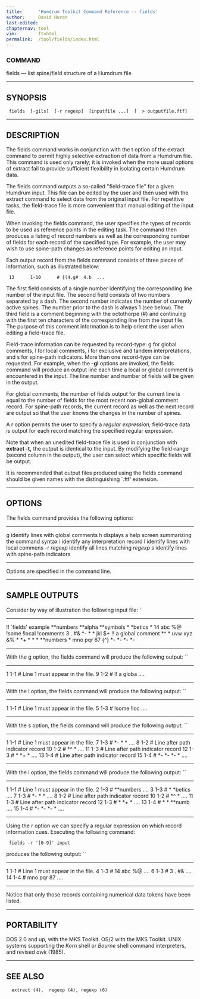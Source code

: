 ```yaml
---
title:		'Humdrum Toolkit Command Reference -- fields'
author:		David Huron
last-edited:
chapternav:	tool
vim:		ft=html
permalink:	/tool/fields/index.html
---
```



### COMMAND

<span class="tool">fields</span> &mdash; list spine/field structure of a Humdrum file

------------------------------------------------------------------------

## SYNOPSIS ##

` fields  [-gils]  [-r regexp]  [inputfile ...]  [  > outputfile.ftf]`

------------------------------------------------------------------------

## DESCRIPTION ##

The <span class="tool">fields</span> command works in conjunction with the <span class="option">t</span> option of
the <span class="tool">extract</span> command to permit highly selective extraction of data
from a Humdrum file. This command is used only rarely; it is invoked
when the more usual options of <span class="tool">extract</span> fail to provide sufficient
flexibility in isolating certain Humdrum data.

The <span class="tool">fields</span> command outputs a so-called \"field-trace file\" for a
given Humdrum input. This file can be edited by the user and then used
with the <span class="tool">extract</span> command to select data from the original input
file. For repetitive tasks, the field-trace file is more convenient than
manual editing of the input file.

When invoking the <span class="tool">fields</span> command, the user specifies the types of
records to be used as reference points in the editing task. The command
then produces a listing of record numbers as well as the corresponding
number of fields for each record of the specified type. For example, the
user may wish to use spine-path changes as reference points for editing
an input.

Each output record from the <span class="tool">fields</span> command consists of three pieces
of information, such as illustrated below:

` 13      1-10      # {(4.g#  4.b  ...`

The first field consists of a single number identifying the
corresponding line number of the input file. The second field consists
of two numbers separated by a dash. The second number indicates the
number of currently active spines. The number prior to the dash is
always 1 (see below). The third field is a comment beginning with the
octothorpe (\#) and continuing with the first ten characters of the
corresponding line from the input file. The purpose of this comment
information is to help orient the user when editing a field-trace file.

Field-trace information can be requested by record-type: <span class="option">g</span> for
global comments, <span class="option">l</span> for local comments, <span class="option">i</span> for exclusive and
tandem interpretations, and <span class="option">s</span> for spine-path indicators. More than
one record-type can be requested. For example, when the **-gl** options
are invoked, the <span class="tool">fields</span> command will produce an output line each
time a local or global comment is encountered in the input. The line
number and number of fields will be given in the output.

For global comments, the number of fields output for the current line is
equal to the number of fields for the most recent non-global comment
record. For spine-path records, the current record as well as the next
record are output so that the user knows the changes in the number of
spines.

A <span class="option">r</span> option permits the user to specify a *regular expression;*
field-trace data is output for each record matching the specified
regular expression.

Note that when an unedited field-trace file is used in conjunction with
**extract -t,** the output is identical to the input. By modifying the
field-range (second column in the output), the user can select which
specific fields will be output.

It is recommended that output files produced using the <span class="tool">fields</span>
command should be given names with the distinguishing \`.ftf\'
extension.

------------------------------------------------------------------------

## OPTIONS ##

The <span class="tool">fields</span> command provides the following options:

------------- -------------------------------------------------------
<span class="option">g</span>        identify lines with global comments
<span class="option">h</span>        displays a help screen summarizing the command syntax
<span class="option">i</span>        identify any interpretation record
<span class="option">l</span>        identify lines with local commens
-r *regexp*   identify all lines matching *regexp*
<span class="option">s</span>        identify lines with spine-path indicators
------------- -------------------------------------------------------

Options are specified in the command line.

------------------------------------------------------------------------

## SAMPLE OUTPUTS ##

Consider by way of illustration the following input file: ``

----------------------- ----------- ------------- ------
!! \`fields\' example
\*\*numbers             \*\*alpha   \*\*symbols
\*                      \*betics    \*
14                      abc         \%@
!some                   !local      !comments
3                       .           \#&
\*-                     \*          \*
jkl                     \$+
!! a global comment
\*\^                    \*
uvw                     xyz         &%
\*                      \*+         \*
\*                      \*          \*\*numbers   \*
mno                     pqr         87            {\^}
\*-                     \*-         \*-           \*-
----------------------- ----------- ------------- ------

With the <span class="option">g</span> option, the fields command will produce the following
output: ``

--- ----- ------------------------------------
1   1-1   \# Line 1 must appear in the file.
9   1-2   \# !! a globa \....
--- ----- ------------------------------------

With the <span class="option">l</span> option, the fields command will produce the following
output: ``

--- ----- ------------------------------------
1   1-1   \# Line 1 must appear in the file.
5   1-3   \# !some !loc \....
--- ----- ------------------------------------

With the <span class="option">s</span> option, the fields command will produce the following
output: ``

---- ----- -------------------------------------
1    1-1   \# Line 1 must appear in the file.
7    1-3   \# \*- \* \* \....
8    1-2   \# Line after path indicator record
10   1-2   \# \*\^ \* \....
11   1-3   \# Line after path indicator record
12   1-3   \# \* \*+ \* \....
13   1-4   \# Line after path indicator record
15   1-4   \# \*- \*- \*- \* \....
---- ----- -------------------------------------

With the <span class="option">i</span> option, the fields command will produce the following
output: ``

---- ----- -------------------------------------
1    1-1   \# Line 1 must appear in the file.
2    1-3   \# \*\*numbers \....
3    1-3   \# \* \*betics \....
7    1-3   \# \*- \* \* \....
8    1-2   \# Line after path indicator record
10   1-2   \# \*\^ \* \....
11   1-3   \# Line after path indicator record
12   1-3   \# \* \*+ \* \....
13   1-4   \# \* \* \*\*numb \....
15   1-4   \# \*- \*- \*- \* \....
---- ----- -------------------------------------

Using the <span class="option">r</span> option we can specify a regular expression on which
record information cues. Executing the following command:

` fields -r '[0-9]' input`

produces the following output: ``

---- ----- ------------------------------------
1    1-1   \# Line 1 must appear in the file.
4    1-3   \# 14 abc %@ \....
6    1-3   \# 3 . \#& \....
14   1-4   \# mno pqr 87 \....
---- ----- ------------------------------------

Notice that only those records containing numerical data tokens have
been listed.

------------------------------------------------------------------------

## PORTABILITY ##

DOS 2.0 and up, with the MKS Toolkit. OS/2 with the MKS Toolkit. UNIX
systems supporting the *Korn* shell or *Bourne* shell command
interpreters, and revised *awk* (1985).

------------------------------------------------------------------------

## SEE ALSO ##

`  extract (4),  regexp (4), regexp (6)`



